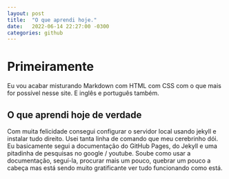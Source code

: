 ```yaml
---
layout: post
title:  "O que aprendi hoje."
date:   2022-06-14 22:27:00 -0300
categories: github
---
```

# Primeiramente
Eu vou acabar misturando Markdown com HTML com CSS com o que mais for possível nesse site. E inglês e português também. 

## O que aprendi hoje de verdade
Com muita felicidade consegui configurar o servidor local usando jekyll e instalar tudo direito. Usei tanta linha de comando que meu cerebrinho dói. Eu basicamente segui a documentação do GitHub Pages, do Jekyll e uma pitadinha de pesquisas no google / youtube. Soube como usar a documentação, seguí-la, procurar mais um pouco, quebrar um pouco a cabeça mas está sendo muito gratificante ver tudo funcionando como está.